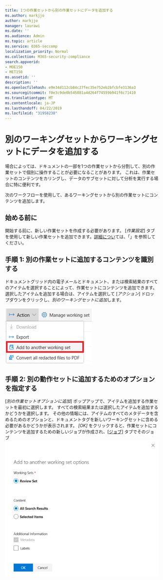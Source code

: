 ```yaml
---
title: 1つの作業セットから別の作業セットにデータを追加する
ms.author: markjjo
author: markjjo
manager: laurawi
ms.date: ''
ms.audience: Admin
ms.topic: article
ms.service: O365-seccomp
localization_priority: Normal
ms.collection: M365-security-compliance
search.appverid:
- MOE150
- MET150
ms.assetid: ''
description: ''
ms.openlocfilehash: e9e34d112cb84c27fec35e752eb2bfcbfe3136a3
ms.sourcegitcommit: f0e3c9de0b545081a4d264f74559b941f6c71410
ms.translationtype: MT
ms.contentlocale: ja-JP
ms.lasthandoff: 04/22/2019
ms.locfileid: "31958238"
---
```

# <a name="add-data-to-a-working-set-from-another-working-set"></a>別のワーキングセットからワーキングセットにデータを追加する
場合によっては、ドキュメントの一部を1つの作業セットから分割して、別の作業セットで個別に操作することが必要になることがあります。  これは、作業セットのコンテンツをカリングし、データのサブセットに対して分析を実行する場合に特に便利です。

次のワークフローを使用して、あるワーキングセットから別の作業セットにコンテンツを追加します。

## <a name="before-you-start"></a>始める前に
開始する前に、新しい作業セットを作成する必要があります。  [*作業設定*] タブを使用して新しい作業セットを追加できます。[詳細につい](https://docs.microsoft.com/en-us/office365/securitycompliance/compliance20/managing-working-sets)ては、「」を参照してください。

## <a name="step-1-identify-content-to-add-to-another-working-set"></a>手順 1: 別の作業セットに追加するコンテンツを識別する
ドキュメントグリッド内の電子メールとドキュメント、または検索結果のすべてのアイテムを選択することによって、作業セットにコンテンツを追加できます。  選択したアイテムを追加する場合は、アイテムを選択して [*アクション*] ドロップダウンをクリックし、*別のワーキングセットに追加*します。

![別の作業セットに追加する](../media/64f2a4d4-eba3-4ab3-a3ba-d519feea3142.png)

## <a name="step-2-specify-options-for-adding-to-another-workings-set"></a>手順 2: 別の動作セットに追加するためのオプションを指定する
[*別の作業セットオプションに追加*] ポップアップで、アイテムを追加する作業セットを最初に選択します。  すべての検索結果または選択したアイテムを追加するかどうかを選択します。  その他の情報には、アイテムのすべてのメタデータを含めるためのオプションと、ドキュメントタグを新しいワーキングセットに含める必要があるかどうかが表示されます。  *[OK]* をクリックすると、作業セットにコンテンツを追加するための新しいジョブが作成され、[[ジョブ](https://docs.microsoft.com/en-us/office365/securitycompliance/compliance20/managing-jobs-ediscovery20)] タブでそのジョブ![の進行状況を監視できます。別のワーキングセットに追加する](../media/6440ee44-68fd-44d7-b43a-3a477345525c.png)
